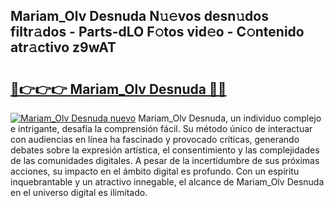 ## Mariam_Olv Desnuda N𝚞𝚎vos desn𝚞dos filtr𝚊dos - Parts-dLO F𝚘tos vid𝚎o - C𝚘ntenido atr𝚊ctivo z9wAT

# <h2><a href="http://mb9qij.tromn.icu/?c=Mariam_Olv+Desnuda">🔗👉👉👉 Mariam_Olv Desnuda 🔗🔗</a></h2>

[![Mariam_Olv Desnuda nuevo](https://i.imgur.com/pEAQMta.gif)](http://mb9qij.tromn.icu/?c=Mariam_Olv+Desnuda)
Mariam_Olv Desnuda, un individuo complejo e intrigante, desafía la comprensión fácil. Su método único de interactuar con audiencias en línea ha fascinado y provocado críticas, generando debates sobre la expresión artística, el consentimiento y las complejidades de las comunidades digitales. A pesar de la incertidumbre de sus próximas acciones, su impacto en el ámbito digital es profundo. Con un espíritu inquebrantable y un atractivo innegable, el alcance de Mariam_Olv Desnuda en el universo digital es ilimitado.
